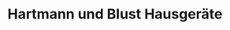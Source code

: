 ---
title: "Hartmann und Blust Hausgeräte"
url: /march/hartmann-und-blust-hausgeraete/
shop: Haushaltsgeräte
---